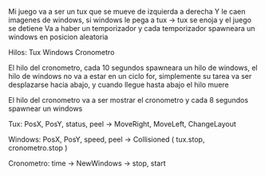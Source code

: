 Mi juego va a ser un tux que se mueve de izquierda a derecha
Y le caen imagenes de windows, si windows le pega a tux -> tux se enoja y el juego se detiene
Va a haber un temporizador y cada temporizador spawneara un windows en posicion aleatoria

Hilos:
Tux
Windows
Cronometro

El hilo del cronometro, cada 10 segundos spawneara un hilo de windows, el hilo de windows no va a estar en un ciclo for,
simplemente su tarea va ser desplazarse hacia abajo, y cuando llegue hasta abajo el hilo muere

El hilo del cronometro va a ser mostrar el cronometro y cada 8 segundos spawnear un windows

Tux:
PosX, PosY, status, peel -> MoveRight, MoveLeft, ChangeLayout

Windows:
PosX, PosY, speed, peel -> Collisioned ( tux.stop, cronometro.stop )

Cronometro:
time -> NewWindows -> stop, start